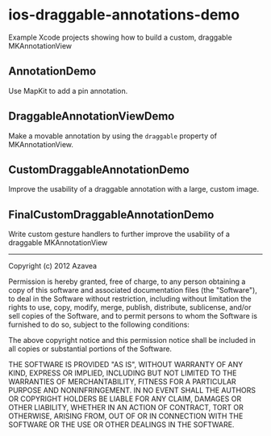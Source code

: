 ios-draggable-annotations-demo
==============================

Example Xcode projects showing how to build a custom, draggable MKAnnotationView

## AnnotationDemo

Use MapKit to add a pin annotation.

## DraggableAnnotationViewDemo

Make a movable annotation by using the `draggable` property of MKAnnotationView.

## CustomDraggableAnnotationDemo

Improve the usability of a draggable annotation with a large, custom image.

## FinalCustomDraggableAnnotationDemo

Write custom gesture handlers to further improve the usability of a draggable MKAnnotationView

-----------

 Copyright (c) 2012 Azavea

 Permission is hereby granted, free of charge, to any person obtaining a copy
 of this software and associated documentation files (the "Software"), to
 deal in the Software without restriction, including without limitation the
 rights to use, copy, modify, merge, publish, distribute, sublicense, and/or
  sell copies of the Software, and to permit persons to whom the Software is
 furnished to do so, subject to the following conditions:

 The above copyright notice and this permission notice shall be included in
 all copies or substantial portions of the Software.

 THE SOFTWARE IS PROVIDED "AS IS", WITHOUT WARRANTY OF ANY KIND, EXPRESS OR
 IMPLIED, INCLUDING BUT NOT LIMITED TO THE WARRANTIES OF MERCHANTABILITY,
 FITNESS FOR A PARTICULAR PURPOSE AND NONINFRINGEMENT. IN NO EVENT SHALL THE
 AUTHORS OR COPYRIGHT HOLDERS BE LIABLE FOR ANY CLAIM, DAMAGES OR OTHER
 LIABILITY, WHETHER IN AN ACTION OF CONTRACT, TORT OR OTHERWISE, ARISING FROM,
 OUT OF OR IN CONNECTION WITH THE SOFTWARE OR THE USE OR OTHER DEALINGS IN
 THE SOFTWARE.
